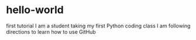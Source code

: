 # hello-world
first tutorial
I am a student taking my first Python coding class
I am following directions to learn how to use GitHub
